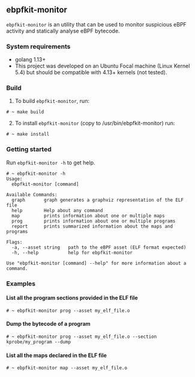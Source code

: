 ## ebpfkit-monitor

`ebpfkit-monitor` is an utility that can be used to monitor suspicious eBPF activity and statically analyse eBPF bytecode.

### System requirements

- golang 1.13+
- This project was developed on an Ubuntu Focal machine (Linux Kernel 5.4) but should be compatible with 4.13+ kernels (not tested).

### Build

1) To build `ebpfkit-monitor`, run:

```shell script
# ~ make build
```

2) To install `ebpfkit-monitor` (copy to /usr/bin/ebpfkit-monitor) run:
```shell script
# ~ make install
```

### Getting started

Run `ebpfkit-monitor -h` to get help.

```shell script
# ~ ebpfkit-monitor -h
Usage:
  ebpfkit-monitor [command]

Available Commands:
  graph       graph generates a graphviz representation of the ELF file
  help        Help about any command
  map         prints information about one or multiple maps
  prog        prints information about one or multiple programs
  report      prints summarized information about the maps and programs

Flags:
  -a, --asset string   path to the eBPF asset (ELF format expected)
  -h, --help           help for ebpfkit-monitor

Use "ebpfkit-monitor [command] --help" for more information about a command.
```

### Examples

#### List all the program sections provided in the ELF file

```shell script
# ~ ebpfkit-monitor prog --asset my_elf_file.o
```

#### Dump the bytecode of a program

```shell script
# ~ ebpfkit-monitor prog --asset my_elf_file.o --section kprobe/my_program --dump
```

#### List all the maps declared in the ELF file

```shell script
# ~ ebpfkit-monitor map --asset my_elf_file.o
```
